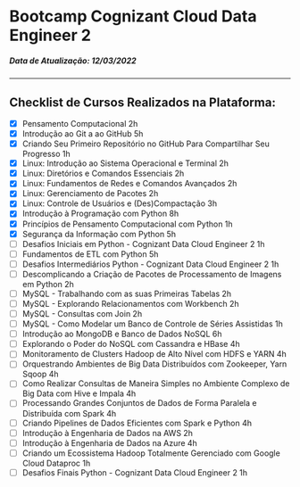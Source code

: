 # Bootcamp Cognizant Cloud Data Engineer 2
##### Data de Atualização: 12/03/2022
---

## Checklist de Cursos Realizados na Plataforma:
- [x] Pensamento Computacional 2h
- [x] Introdução ao Git a ao GitHub 5h
- [x] Criando Seu Primeiro Repositório no GitHub Para Compartilhar Seu Progresso 1h
- [x] Linux: Introdução ao Sistema Operacional e Terminal 2h
- [x] Linux: Diretórios e Comandos Essenciais 2h
- [x] Linux: Fundamentos de Redes e Comandos Avançados 2h
- [x] Linux: Gerenciamento de Pacotes 2h
- [x] Linux: Controle de Usuários e (Des)Compactação 3h
- [x] Introdução à Programação com Python 8h
- [x] Princípios de Pensamento Computacional com Python 1h
- [x] Segurança da Informação com Python 5h
- [ ] Desafios Iniciais em Python - Cognizant Data Cloud Engineer 2 1h
- [ ] Fundamentos de ETL com Python 5h
- [ ] Desafios Intermediários Python - Cognizant Data Cloud Engineer 2 1h
- [ ] Descomplicando a Criação de Pacotes de Processamento de Imagens em Python 2h
- [ ] MySQL - Trabalhando com as suas Primeiras Tabelas 2h
- [ ] MySQL - Explorando Relacionamentos com Workbench 2h
- [ ] MySQL - Consultas com Join 2h
- [ ] MySQL - Como Modelar um Banco de Controle de Séries Assistidas 1h
- [ ] Introdução ao MongoDB e Banco de Dados NoSQL 6h
- [ ] Explorando o Poder do NoSQL com Cassandra e HBase 4h
- [ ] Monitoramento de Clusters Hadoop de Alto Nível com HDFS e YARN 4h
- [ ] Orquestrando Ambientes de Big Data Distribuídos com Zookeeper, Yarn Sqoop 4h
- [ ] Como Realizar Consultas de Maneira Simples no Ambiente Complexo de Big Data com Hive e Impala 4h
- [ ] Processando Grandes Conjuntos de Dados de Forma Paralela e Distribuída com Spark 4h
- [ ] Criando Pipelines de Dados Eficientes com Spark e Python 4h
- [ ] Introdução à Engenharia de Dados na AWS 2h
- [ ] Introdução à Engenharia de Dados na Azure 4h
- [ ] Criando um Ecossistema Hadoop Totalmente Gerenciado com Google Cloud Dataproc 1h
- [ ] Desafios Finais Python - Cognizant Data Cloud Engineer 2 1h
